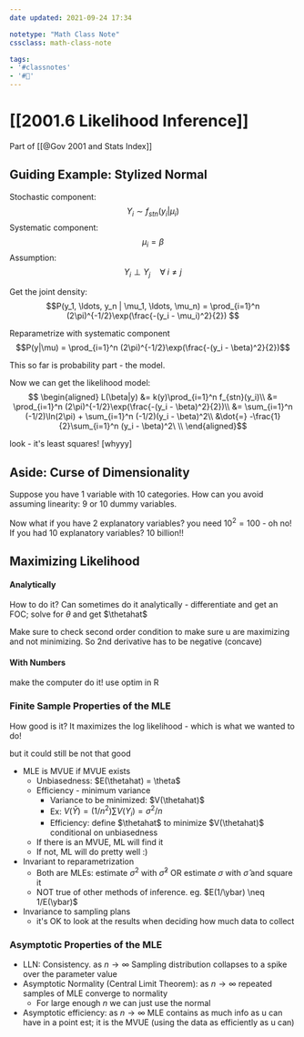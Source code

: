 ```yaml
---
date updated: 2021-09-24 17:34

notetype: "Math Class Note"
cssclass: math-class-note

tags: 
- '#classnotes'
- '#🚧'
---
```


# [[2001.6 Likelihood Inference]]
Part of [[@Gov 2001 and Stats Index]]


## Guiding Example: Stylized Normal

Stochastic component: 
$$ Y_i \sim f_{stn}(y_i|\mu_i)$$
Systematic component:
$$ \mu_i = \beta$$
Assumption:
$$Y_i \perp Y_j \quad \forall  \; i \neq j$$

Get the joint density:
$$P(y_1, \ldots, y_n | \mu_1, \ldots, \mu_n) = \prod_{i=1}^n (2\pi)^{-1/2}\exp(\frac{-(y_i - \mu_i)^2}{2}) $$

Reparametrize with systematic component
$$P(y|\mu) = \prod_{i=1}^n (2\pi)^{-1/2}\exp(\frac{-(y_i - \beta)^2}{2})$$

This so far is probability part - the model. 

Now we can get the likelihood model:
$$ 
\begin{aligned} 
L(\beta|y) &= k(y)\prod_{i=1}^n f_{stn}(y_i)\\
&= \prod_{i=1}^n (2\pi)^{-1/2}\exp(\frac{-(y_i - \beta)^2}{2})\\
&= \sum_{i=1}^n (-1/2)\ln(2\pi) +  \sum_{i=1}^n (-1/2)(y_i - \beta)^2\\
&\dot{=} -\frac{1}{2}\sum_{i=1}^n (y_i - \beta)^2\ \\
\end{aligned}$$

look - it's least squares! \[whyyy\]


## Aside: Curse of Dimensionality

Suppose you have 1 variable with 10 categories. How can you avoid assuming linearity: 9 or 10 dummy variables. 

Now what if you have 2 explanatory variables? you need $10^2= 100$ - oh no! If you had 10 explanatory variables? $10$ billion!!

## Maximizing Likelihood

#### Analytically
How to do it? Can sometimes do it analytically - differentiate and get an FOC; solve for $\theta$ and get $\thetahat$

Make sure to check second order condition to make sure u are maximizing and not minimizing. So 2nd derivative has to be negative (concave)

#### With Numbers

make the computer do it!
use optim in R


### Finite Sample Properties of the MLE

How good is it? It maximizes the log likelihood - which is what we wanted to do!

but it could still be not that good

- MLE is MVUE if MVUE exists
	- Unbiasedness: $E(\thetahat) = \theta$
	- Efficiency - minimum variance
		- Variance to be minimized: $V(\thetahat)$
		- Ex: $V(\bar{Y}) = (1/n^2)\sum V(Y_i) = \sigma^2/n$
		- Efficiency: define $\thetahat$ to minimize $V(\thetahat)$ conditional on unbiasedness
	- If there is an MVUE, ML will find it
	- If not, ML will do pretty well :)
- Invariant to reparametrization
	- Both are MLEs: estimate $\sigma^2$ with $\hat{\sigma}^2$ OR estimate $\sigma$ with $\hat{\sigma}$ and square it
	- NOT true of other methods of inference. eg. $E(1/\ybar) \neq 1/E(\ybar)$
- Invariance to sampling plans
	- it's OK to look at the results when deciding how much data to collect


### Asymptotic Properties of the MLE

- LLN: Consistency. as $n \to \infty$ Sampling distribution collapses to a spike over the parameter value
- Asymptotic Normality (Central Limit Theorem): as $n \to \infty$ repeated samples of MLE converge to normality
	- For large enough $n$ we can just use the normal
- Asymptotic efficiency: as $n \to \infty$ MLE contains as much info as u can have in a point est; it is the MVUE (using the data as efficiently as u can)

